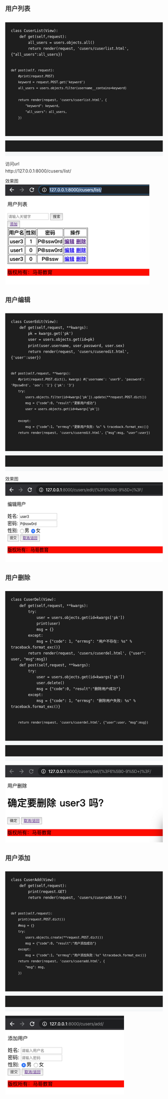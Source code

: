 <?xml version="1.0" encoding="UTF-8"?>
<!DOCTYPE html PUBLIC "-//W3C//DTD XHTML 1.0 Transitional//EN" "http://www.w3.org/TR/xhtml1/DTD/xhtml1-transitional.dtd">
<html><head><meta http-equiv="Content-Type" content="text/html; charset=UTF-8"/><meta name="exporter-version" content="Evernote Mac 9.3.2 (459663)"/><meta name="author" content="zhoushuyu215@163.com"/><meta name="created" content="2020-04-10 09:01:03 +0000"/><meta name="source" content="desktop.mac"/><meta name="updated" content="2020-04-10 09:08:07 +0000"/><meta name="content-class" content="yinxiang.markdown"/><title>第三次作业</title></head><body><div style="font-size: 14px; margin: 0; padding: 0; width: 100%;"><h4 style="line-height: 160%; box-sizing: content-box; font-size: 20px; color: #333;">用户列表</h4>
<pre style="line-height: 160%; box-sizing: content-box; border: 0; border-radius: 0; margin: 2px 0 8px; background-color: #f5f7f8;"><code style="display: block; overflow-x: auto; background: #1e1e1e; line-height: 160%; box-sizing: content-box; border: 0; border-radius: 0; letter-spacing: -.3px; padding: 18px; color: #f4f4f4; white-space: pre-wrap;">class CuserList(View):
    def get(self,request):
        all_users = users.objects.all()
        return render(request, 'cusers/cuserlist.html', {"all_users":all_users})

    def post(self, request):
        #print(request.POST)
        keyword = request.POST.get('keyword')
        all_users = users.objects.filter(username__contains=keyword)

        return render(request, 'cusers/cuserlist.html', {
            "keyword": keyword,
            "all_users": all_users,
        })
</code></pre>
<p style="line-height: 160%; box-sizing: content-box; margin: 10px 0; color: #333;">访问url<br/>
http://127.0.0.1:8000/cusers/list/</p>
<p style="line-height: 160%; box-sizing: content-box; margin: 10px 0; color: #333;">效果图<br/>
<img src="%E7%AC%AC%E4%B8%89%E6%AC%A1%E4%BD%9C%E4%B8%9A.resources/94CAFAFE-346F-4FCE-9D79-C327A329E4D3.png" height="319" width="461"/></p>
<h4 style="line-height: 160%; box-sizing: content-box; font-size: 20px; color: #333;">用户编辑</h4>
<pre style="line-height: 160%; box-sizing: content-box; border: 0; border-radius: 0; margin: 2px 0 8px; background-color: #f5f7f8;"><code style="display: block; overflow-x: auto; background: #1e1e1e; line-height: 160%; box-sizing: content-box; border: 0; border-radius: 0; letter-spacing: -.3px; padding: 18px; color: #f4f4f4; white-space: pre-wrap;">class CuserEdit(View):
    def get(self,request, **kwargs):
        pk = kwargs.get('pk')
        user = users.objects.get(id=pk)
        print(user.username, user.password, user.sex)
        return render(request, 'cusers/cuseredit.html', {'user':user})

    def post(self,request, **kwargs):
        #print(request.POST.dict(), kwargs) #{'username': 'user9', 'password': 'P@ssw0rd', 'sex': '1'} {'pk': '3'}
        try:
            users.objects.filter(id=kwargs['pk']).update(**request.POST.dict())
            msg = {"code":0, "result":"更新用户成功"}
            user = users.objects.get(id=kwargs['pk'])

        except:
            msg = {"code":1, "errmsg":"更新用户失败: %s" % traceback.format_exc()}
        return render(request, 'cusers/cuseredit.html', {"msg":msg, "user":user})
</code></pre>
<p style="line-height: 160%; box-sizing: content-box; margin: 10px 0; color: #333;">效果图<br/>
<img src="%E7%AC%AC%E4%B8%89%E6%AC%A1%E4%BD%9C%E4%B8%9A.resources/B6705DA7-6634-4D86-AD03-17F9841B17C4.png" height="255" width="553"/></p>
<h4 style="line-height: 160%; box-sizing: content-box; font-size: 20px; color: #333;">用户删除</h4>
<pre style="line-height: 160%; box-sizing: content-box; border: 0; border-radius: 0; margin: 2px 0 8px; background-color: #f5f7f8;"><code style="display: block; overflow-x: auto; background: #1e1e1e; line-height: 160%; box-sizing: content-box; border: 0; border-radius: 0; letter-spacing: -.3px; padding: 18px; color: #f4f4f4; white-space: pre-wrap;">class CuserDel(View):
    def get(self,request, **kwargs):
        try:
            user = users.objects.get(id=kwargs['pk'])
            print(user)
            msg = {}
        except:
            msg = {"code": 1, "errmsg": "用户不存在: %s" % traceback.format_exc()}
        return render(request, 'cusers/cuserdel.html', {"user": user, "msg":msg})
    def post(self,request, **kwargs):
        try:
            user = users.objects.get(id=kwargs['pk'])
            user.delete()
            msg = {"code":0, "result":"删除用户成功"}
        except:
            msg = {"code": 1, "errmsg": "删除用户失败: %s" % traceback.format_exc()}

        return render(request, 'cusers/cuserdel.html', {"user":user, "msg":msg})
</code></pre>
<p style="line-height: 160%; box-sizing: content-box; margin: 10px 0; color: #333;"><img src="%E7%AC%AC%E4%B8%89%E6%AC%A1%E4%BD%9C%E4%B8%9A.resources/542ED6F8-0FC0-4D5D-BA40-B09759A6505E.png" height="247" width="515"/></p>
<h4 style="line-height: 160%; box-sizing: content-box; font-size: 20px; color: #333;">用户添加</h4>
<pre style="line-height: 160%; box-sizing: content-box; border: 0; border-radius: 0; margin: 2px 0 8px; background-color: #f5f7f8;"><code style="display: block; overflow-x: auto; background: #1e1e1e; line-height: 160%; box-sizing: content-box; border: 0; border-radius: 0; letter-spacing: -.3px; padding: 18px; color: #f4f4f4; white-space: pre-wrap;">class CuserAdd(View):
    def get(self,request):
        print(request.GET)
        return render(request, 'cusers/cuseradd.html')

    def post(self,request):
        print(request.POST.dict())
        #msg = {}
        try:
            users.objects.create(**request.POST.dict())
            msg = {"code":0, "result":"用户添加成功"}
        except:
            msg = {"code":1, "errmsg":"用户添加失败：%s" %traceback.format_exc()}
        return render(request, 'cusers/cuseradd.html', {
            "msg": msg,
        })
</code></pre>
<p style="line-height: 160%; box-sizing: content-box; margin: 10px 0; color: #333;"><img src="%E7%AC%AC%E4%B8%89%E6%AC%A1%E4%BD%9C%E4%B8%9A.resources/97A37F54-DB64-42C7-A36A-321B0B65A364.png" height="253" width="380"/></p>
</div></body></html>